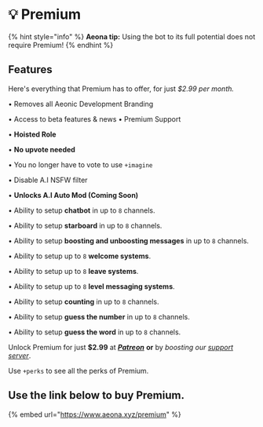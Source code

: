 # 💡 Premium

{% hint style="info" %}
**Aeona tip:** Using the bot to its full potential does not require Premium!
{% endhint %}

## Features

Here's everything that Premium has to offer, for just _$2.99 per month._

• Removes all Aeonic Development Branding&#x20;

• Access to beta features & news • Premium Support&#x20;

• **Hoisted Role**&#x20;

• **No upvote needed**&#x20;

• You no longer have to vote to use `+imagine`&#x20;

• Disable A.I NSFW filter&#x20;

• **Unlocks A.I Auto Mod (Coming Soon)**&#x20;

• Ability to setup **chatbot** in up to `8` channels.&#x20;

• Ability to setup **starboard** in up to `8` channels.&#x20;

• Ability to setup **boosting and unboosting messages** in up to `8` channels.&#x20;

• Ability to setup up to `8` **welcome systems**.&#x20;

• Ability to setup up to `8` **leave systems**.

&#x20;• Ability to setup up to `8` **level messaging systems**.&#x20;

• Ability to setup **counting** in up to `8` channels.

&#x20;• Ability to setup **guess the number** in up to `8` channels.&#x20;

• Ability to setup **guess the word** in up to `8` channels.

Unlock Premium for just **$2.99** at [_**Patreon**_](https://www.patreon.com/aeonapatreon) **or** by _boosting our_ [_support server_](https://www.aeona.xyz/support).&#x20;

Use `+perks` to see all the perks of Premium.

## Use the link below to buy Premium.

{% embed url="https://www.aeona.xyz/premium" %}

